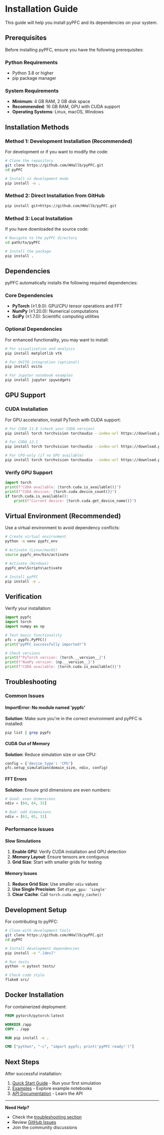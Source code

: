 # Installation Guide

This guide will help you install pyPFC and its dependencies on your system.

## Prerequisites

Before installing pyPFC, ensure you have the following prerequisites:

### Python Requirements
- Python 3.8 or higher
- pip package manager

### System Requirements
- **Minimum**: 4 GB RAM, 2 GB disk space
- **Recommended**: 16 GB RAM, GPU with CUDA support
- **Operating Systems**: Linux, macOS, Windows

## Installation Methods

### Method 1: Development Installation (Recommended)

For development or if you want to modify the code:

```bash
# Clone the repository
git clone https://github.com/HHallb/pyPFC.git
cd pyPFC

# Install in development mode
pip install -e .
```

### Method 2: Direct Installation from GitHub

```bash
pip install git+https://github.com/HHallb/pyPFC.git
```

### Method 3: Local Installation

If you have downloaded the source code:

```bash
# Navigate to the pyPFC directory
cd path/to/pyPFC

# Install the package
pip install .
```

## Dependencies

pyPFC automatically installs the following required dependencies:

### Core Dependencies
- **PyTorch** (≥1.9.0): GPU/CPU tensor operations and FFT
- **NumPy** (≥1.20.0): Numerical computations
- **SciPy** (≥1.7.0): Scientific computing utilities

### Optional Dependencies

For enhanced functionality, you may want to install:

```bash
# For visualization and analysis
pip install matplotlib vtk

# For OVITO integration (optional)
pip install ovito

# For Jupyter notebook examples
pip install jupyter ipywidgets
```

## GPU Support

### CUDA Installation

For GPU acceleration, install PyTorch with CUDA support:

```bash
# For CUDA 11.8 (check your CUDA version)
pip install torch torchvision torchaudio --index-url https://download.pytorch.org/whl/cu118

# For CUDA 12.1
pip install torch torchvision torchaudio --index-url https://download.pytorch.org/whl/cu121

# For CPU-only (if no GPU available)
pip install torch torchvision torchaudio --index-url https://download.pytorch.org/whl/cpu
```

### Verify GPU Support

```python
import torch
print(f"CUDA available: {torch.cuda.is_available()}")
print(f"CUDA devices: {torch.cuda.device_count()}")
if torch.cuda.is_available():
    print(f"Current device: {torch.cuda.get_device_name()}")
```

## Virtual Environment (Recommended)

Use a virtual environment to avoid dependency conflicts:

```bash
# Create virtual environment
python -m venv pypfc_env

# Activate (Linux/macOS)
source pypfc_env/bin/activate

# Activate (Windows)
pypfc_env\Scripts\activate

# Install pyPFC
pip install -e .
```

## Verification

Verify your installation:

```python
import pypfc
import torch
import numpy as np

# Test basic functionality
pfc = pypfc.PyPFC()
print("pyPFC successfully imported!")

# Check versions
print(f"PyTorch version: {torch.__version__}")
print(f"NumPy version: {np.__version__}")
print(f"CUDA available: {torch.cuda.is_available()}")
```

## Troubleshooting

### Common Issues

#### ImportError: No module named 'pypfc'

**Solution**: Make sure you're in the correct environment and pyPFC is installed:

```bash
pip list | grep pypfc
```

#### CUDA Out of Memory

**Solution**: Reduce simulation size or use CPU:

```python
config = {'device_type': 'CPU'}
pfc.setup_simulation(domain_size, ndiv, config)
```

#### FFT Errors

**Solution**: Ensure grid dimensions are even numbers:

```python
# Good: even dimensions
ndiv = [64, 64, 32]

# Bad: odd dimensions
ndiv = [63, 65, 31]
```

### Performance Issues

#### Slow Simulations

1. **Enable GPU**: Verify CUDA installation and GPU detection
2. **Memory Layout**: Ensure tensors are contiguous
3. **Grid Size**: Start with smaller grids for testing

#### Memory Issues

1. **Reduce Grid Size**: Use smaller `ndiv` values
2. **Use Single Precision**: Set `dtype_gpu: 'single'`
3. **Clear Cache**: Call `torch.cuda.empty_cache()`

## Development Setup

For contributing to pyPFC:

```bash
# Clone with development tools
git clone https://github.com/HHallb/pyPFC.git
cd pyPFC

# Install development dependencies
pip install -e ".[dev]"

# Run tests
python -m pytest tests/

# Check code style
flake8 src/
```

## Docker Installation

For containerized deployment:

```dockerfile
FROM pytorch/pytorch:latest

WORKDIR /app
COPY . /app

RUN pip install -e .

CMD ["python", "-c", "import pypfc; print('pyPFC ready!')"]
```

## Next Steps

After successful installation:

1. [Quick Start Guide](quick_start.md) - Run your first simulation
2. [Examples](examples.md) - Explore example notebooks
3. [API Documentation](api/core.md) - Learn the API

---

**Need Help?** 

- Check the [troubleshooting section](#troubleshooting)
- Review [GitHub Issues](https://github.com/HHallb/pyPFC/issues)
- Join the community discussions